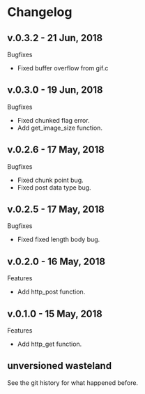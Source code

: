# Changelog
## v.0.3.2 - 21 Jun, 2018

Bugfixes

- Fixed buffer overflow from gif.c

## v.0.3.0 - 19 Jun, 2018

Bugfixes

- Fixed chunked flag error.
- Add get\_image\_size function.

## v.0.2.6 - 17 May, 2018

Bugfixes

- Fixed chunk point bug.
- Fixed post data type bug.

## v.0.2.5 - 17 May, 2018

Bugfixes

- Fixed fixed length body bug.

## v.0.2.0 - 16 May, 2018

Features

- Add http\_post function.

## v.0.1.0 - 15 May, 2018

Features

- Add http\_get function.

## unversioned wasteland

See the git history for what happened before.
